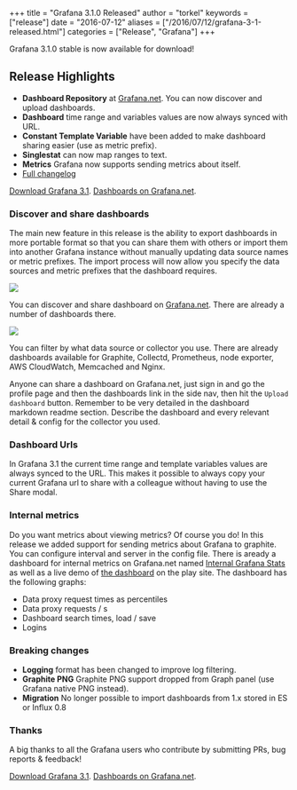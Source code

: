 +++
title = "Grafana 3.1.0 Released"
author = "torkel"
keywords = ["release"]
date = "2016-07-12"
aliases = ["/2016/07/12/grafana-3-1-released.html"]
categories = ["Release", "Grafana"]
+++

Grafana 3.1.0 stable is now available for download!

## Release Highlights

- **Dashboard Repository** at [Grafana.net](https://grafana.net). You can now discover and upload dashboards.
- **Dashboard** time range and variables values are now always synced with URL.
- **Constant Template Variable** have been added to make dashboard sharing easier (use as metric prefix).
- **Singlestat** can now map ranges to text.
- **Metrics** Grafana now supports sending metrics about itself.
- [Full changelog](https://github.com/grafana/grafana/blob/master/CHANGELOG.md)

<div class="text-center">
<a class="button secondary radius" href="https://grafana.com/get">Download Grafana 3.1</a>.
<a class="button primary radius" href="https://grafana.net/dashboards" target="_blank">Dashboards on Grafana.net</a>.
</div>


### Discover and share dashboards

The main new feature in this release is the ability to export dashboards in more portable format so that
you can share them with others or import them into another Grafana instance without manually
updating data source names or metric prefixes. The import process will now allow you specify
the data sources and metric prefixes that the dashboard requires.

![](/assets/img/v31/import_step2.png)

You can discover and share dashboard on [Grafana.net](https://grafana.net). There are already
a number of dashboards there.

[![](/assets/img/blog/v3.1/gnet_dashboards.png)](https://grafana.net/dashboards)

You can filter by what data source or collector you use. There are already dashboards available for Graphite, Collectd, Prometheus, node exporter, AWS CloudWatch, Memcached and Nginx.

Anyone can share a dashboard on Grafana.net, just sign in and go the profile page and then
the dashboards link in the side nav, then hit the `Upload dashboard` button. Remember to be
very detailed in the dashboard markdown readme section. Describe the dashboard
and every relevant detail & config for the collector you used.

### Dashboard Urls
In Grafana 3.1 the current time range and template variables values are always synced to the URL. This makes it possible to always copy your current
Grafana url to share with a colleague without having to use the Share modal.

### Internal metrics
Do you want metrics about viewing metrics? Of course you do!
In this release we added support for sending metrics about Grafana to graphite.
You can configure interval and server in the config file. There is aready a
dashboard for internal metrics on Grafana.net named [Internal Grafana Stats](https://grafana.net/dashboards/55)
as well as a live demo of [the dashboard](http://play.grafana.org/dashboard/db/internal-grafana-stats) on the play site.
The dashboard has the following graphs:

- Data proxy request times as percentiles
- Data proxy requests / s
- Dashboard search times, load / save
- Logins

### Breaking changes
- **Logging** format has been changed to improve log filtering.
- **Graphite PNG** Graphite PNG support dropped from Graph panel (use Grafana native PNG instead).
- **Migration** No longer possible to import dashboards from 1.x stored in ES or Influx 0.8

### Thanks
A big thanks to all the Grafana users who contribute by submitting PRs, bug reports & feedback!

<div class="text-center">
<a class="button secondary radius" href="https://grafana.com/get">Download Grafana 3.1</a>.
<a class="button primary radius" href="https://grafana.net/dashboards" target="_blank">Dashboards on Grafana.net</a>.
</div>


